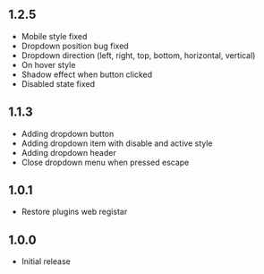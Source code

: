 ## 1.2.5
- Mobile style fixed
- Dropdown position bug fixed
- Dropdown direction (left, right, top, bottom, horizontal, vertical)
- On hover style
- Shadow effect when button clicked
- Disabled state fixed

## 1.1.3

* Adding dropdown button
* Adding dropdown item with disable and active style
* Adding dropdown header
* Close dropdown menu when pressed escape

## 1.0.1

* Restore plugins web registar

## 1.0.0

* Initial release
